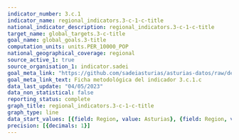 ```yaml
---
indicator_number: 3.c.1
indicator_name: regional_indicators.3-c-1-c-title
national_indicator_description: regional_indicators.3-c-1-c-title
target_name: global_targets.3-c-title
goal_name: global_goals.3-title
computation_units: units.PER_10000_POP
national_geographical_coverage: regional
source_active_1: true
source_organisation_1: indicator.sadei
goal_meta_link: "https://github.com/sadeiasturias/asturias-datos/raw/develop/descargas/metodologia/3.c.1.c.pdf"
goal_meta_link_text: Ficha metodológica del indicador 3.c.1.c
data_last_update: "04/05/2023"
data_non_statistical: false
reporting_status: complete
graph_title: regional_indicators.3-c-1-c-title
graph_type: line
data_start_values: [{field: Region, value: Asturias}, {field: Region, value: España}]
precision: [{decimals: 1}]
---
```

